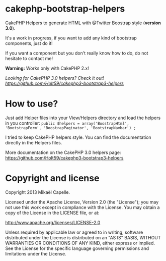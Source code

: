 cakephp-bootstrap-helpers
=========================

CakePHP Helpers to generate HTML with @Twitter Boostrap style (<strong>version 3.0</strong>).

It's a work in progress, if you want to add any kind of bootstrap components, just do it!

If you want a component but you don't really know how to do, do not hesitate to contact me!

**Warning:** Works only with CakePHP 2.x! 

<i>Looking for CakePHP 3.0 helpers? Check it out! https://github.com/Holt59/cakephp3-bootstrap3-helpers</i>

How to use?
===========

Just add Helper files into your View/Helpers directory and load the helpers in you controller:
```public $helpers = array('BoostrapHtml', 'BootstrapForm', 'BoostrapPaginator', 'BootstrapNavbar') ;```

I tried to keep CakePHP helpers style. You can find the documentation directly in the Helpers files.

More documentation on the CakePHP 3.0 helpers page: https://github.com/Holt59/cakephp3-bootstrap3-helpers

Copyright and license
=====================

Copyright 2013 Mikaël Capelle.

Licensed under the Apache License, Version 2.0 (the "License"); you may not use this work except in compliance with the License. You may obtain a copy of the License in the LICENSE file, or at:

http://www.apache.org/licenses/LICENSE-2.0

Unless required by applicable law or agreed to in writing, software distributed under the License is distributed on an "AS IS" BASIS, WITHOUT WARRANTIES OR CONDITIONS OF ANY KIND, either express or implied. See the License for the specific language governing permissions and limitations under the License.

